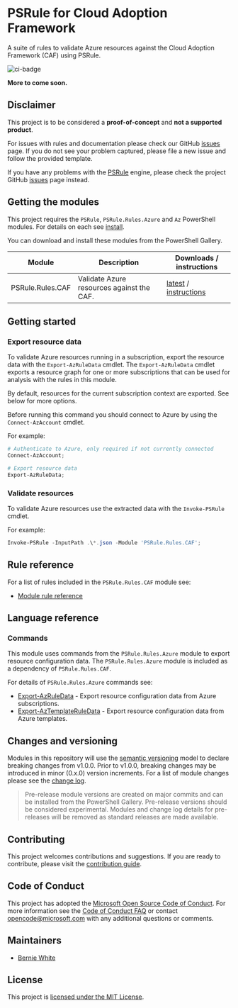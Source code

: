 # PSRule for Cloud Adoption Framework

A suite of rules to validate Azure resources against the Cloud Adoption Framework (CAF) using PSRule.

![ci-badge]

**More to come soon.**

## Disclaimer

This project is to be considered a **proof-of-concept** and **not a supported product**.

For issues with rules and documentation please check our GitHub [issues](https://github.com/Microsoft/PSRule.Rules.CAF/issues) page.
If you do not see your problem captured, please file a new issue and follow the provided template.

If you have any problems with the [PSRule][engine] engine, please check the project GitHub [issues](https://github.com/Microsoft/PSRule/issues) page instead.

## Getting the modules

This project requires the `PSRule`, `PSRule.Rules.Azure` and `Az` PowerShell modules. For details on each see [install].

You can download and install these modules from the PowerShell Gallery.

Module             | Description | Downloads / instructions
------             | ----------- | ------------------------
PSRule.Rules.CAF   | Validate Azure resources against the CAF. | [latest][module] / [instructions][install]

## Getting started

### Export resource data

To validate Azure resources running in a subscription, export the resource data with the `Export-AzRuleData` cmdlet.
The `Export-AzRuleData` cmdlet exports a resource graph for one or more subscriptions that can be used for analysis with the rules in this module.

By default, resources for the current subscription context are exported. See below for more options.

Before running this command you should connect to Azure by using the `Connect-AzAccount` cmdlet.

For example:

```powershell
# Authenticate to Azure, only required if not currently connected
Connect-AzAccount;

# Export resource data
Export-AzRuleData;
```

### Validate resources

To validate Azure resources use the extracted data with the `Invoke-PSRule` cmdlet.

For example:

```powershell
Invoke-PSRule -InputPath .\*.json -Module 'PSRule.Rules.CAF';
```

## Rule reference

For a list of rules included in the `PSRule.Rules.CAF` module see:

- [Module rule reference](docs/rules/en/module.md)

## Language reference

### Commands

This module uses commands from the `PSRule.Rules.Azure` module to export resource configuration data.
The `PSRule.Rules.Azure` module is included as a dependency of `PSRule.Rules.CAF`.

For details of `PSRule.Rules.Azure` commands see:

- [Export-AzRuleData](https://github.com/BernieWhite/PSRule.Rules.Azure/blob/master/docs/commands/PSRule.Rules.Azure/en-US/Export-AzRuleData.md) - Export resource configuration data from Azure subscriptions.
- [Export-AzTemplateRuleData](https://github.com/BernieWhite/PSRule.Rules.Azure/blob/master/docs/commands/PSRule.Rules.Azure/en-US/Export-AzTemplateRuleData.md) - Export resource configuration data from Azure templates.

## Changes and versioning

Modules in this repository will use the [semantic versioning](http://semver.org/) model to declare breaking changes from v1.0.0.
Prior to v1.0.0, breaking changes may be introduced in minor (0.x.0) version increments.
For a list of module changes please see the [change log](CHANGELOG.md).

> Pre-release module versions are created on major commits and can be installed from the PowerShell Gallery.
> Pre-release versions should be considered experimental.
> Modules and change log details for pre-releases will be removed as standard releases are made available.

## Contributing

This project welcomes contributions and suggestions.
If you are ready to contribute, please visit the [contribution guide](CONTRIBUTING.md).

## Code of Conduct

This project has adopted the [Microsoft Open Source Code of Conduct](https://opensource.microsoft.com/codeofconduct/).
For more information see the [Code of Conduct FAQ](https://opensource.microsoft.com/codeofconduct/faq/)
or contact [opencode@microsoft.com](mailto:opencode@microsoft.com) with any additional questions or comments.

## Maintainers

- [Bernie White](https://github.com/BernieWhite)

## License

This project is [licensed under the MIT License](LICENSE).

[install]: docs/scenarios/install-instructions.md
[ci-badge]: https://dev.azure.com/bewhite/PSRule.Rules.CAF/_apis/build/status/PSRule.Rules.CAF-CI?branchName=master
[module]: https://www.powershellgallery.com/packages/PSRule.Rules.CAF
[engine]: https://github.com/Microsoft/PSRule

